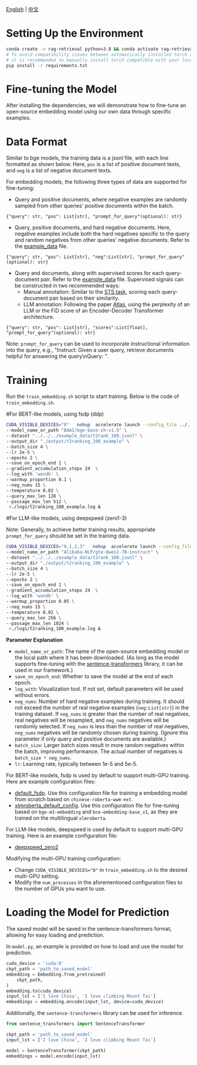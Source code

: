 [English](./README.md) | [中文](./README_zh.md)
# Setting Up the Environment
```bash
conda create -n rag-retrieval python=3.8 && conda activate rag-retrieval
# To avoid compatibility issues between automatically installed torch and local CUDA,
# it is recommended to manually install torch compatible with your local CUDA version before proceeding to the next step.
pip install -r requirements.txt 
```

# Fine-tuning the Model
After installing the dependencies, we will demonstrate how to fine-tune an open-source embedding model using our own data through specific examples.

# Data Format

Similar to bge models, the training data is a jsonl file, with each line formatted as shown below. Here, `pos` is a list of positive document texts, and `neg` is a list of negative document texts.

For embedding models, the following three types of data are supported for fine-tuning:

- Query and positive documents, where negative examples are randomly sampled from other queries' positive documents within the batch.
```
{"query": str, "pos": List[str], "prompt_for_query"(optional): str}
```
- Query, positive documents, and hard negative documents. Here, negative examples include both the hard negatives specific to the query and random negatives from other queries' negative documents. Refer to the [example_data](https://github.com/NLPJCL/RAG-Retrieval/blob/master/example_data/t2rank_100.jsonl) file.
```
{"query": str, "pos": List[str], "neg":List[str], "prompt_for_query"(optional): str}
```
- Query and documents, along with supervised scores for each query-document pair. Refer to the [example_data](https://github.com/NLPJCL/RAG-Retrieval/blob/master/example_data/lmsft.jsonl) file. Supervised signals can be constructed in two recommended ways:
  - Manual annotation: Similar to the [STS task](https://huggingface.co/datasets/PhilipMay/stsb_multi_mt), scoring each query-document pair based on their similarity.
  - LLM annotation: Following the paper [Atlas](https://www.jmlr.org/papers/v24/23-0037.html), using the perplexity of an LLM or the FiD score of an Encoder-Decoder Transformer architecture.
```
{"query": str, "pos": List[str], "scores":List[float], "prompt_for_query"(optional): str}
```
Note: `prompt_for_query` can be used to incorporate instructional information into the query, e.g., "Instruct: Given a user query, retrieve documents helpful for answering the query\nQuery: ".

# Training

Run the `train_embedding.sh` script to start training. Below is the code of `train_embedding.sh`.

#For BERT-like models, using fsdp (ddp)
```bash
CUDA_VISIBLE_DEVICES="0"   nohup  accelerate launch --config_file ../../../config/default_fsdp.yaml train_embedding.py  \
--model_name_or_path "BAAI/bge-base-zh-v1.5" \
--dataset "../../../example_data/t2rank_100.jsonl" \
--output_dir "./output/t2ranking_100_example" \
--batch_size 4 \
--lr 2e-5 \
--epochs 2 \
--save_on_epoch_end 1 \
--gradient_accumulation_steps 24  \
--log_with 'wandb' \
--warmup_proportion 0.1 \
--neg_nums 15 \
--temperature 0.02 \
--query_max_len 128 \
--passage_max_len 512 \
 >./logs/t2ranking_100_example.log &
```

#For LLM-like models, using deepspeed (zero1-3)

Note: Generally, to achieve better training results, appropriate `prompt_for_query` should be set in the training data.
```bash
CUDA_VISIBLE_DEVICES="0,1,2,3"   nohup  accelerate launch --config_file ../../../config/deepspeed/deepspeed_zero2.yaml train_embedding.py  \
--model_name_or_path "Alibaba-NLP/gte-Qwen2-7B-instruct" \
--dataset "../../../example_data/t2rank_100.jsonl" \
--output_dir "./output/t2ranking_100_example" \
--batch_size 4 \
--lr 2e-5 \
--epochs 2 \
--save_on_epoch_end 1 \
--gradient_accumulation_steps 24  \
--log_with 'wandb' \
--warmup_proportion 0.05 \
--neg_nums 15 \
--temperature 0.02 \
--query_max_len 256 \
--passage_max_len 1024 \
 >./logs/t2ranking_100_example.log &
```

**Parameter Explanation**
- `model_name_or_path`: The name of the open-source embedding model or the local path where it has been downloaded. (As long as the model supports fine-tuning with the [sentence-transformers](https://www.sbert.net/) library, it can be used in our framework.)
- `save_on_epoch_end`: Whether to save the model at the end of each epoch.
- `log_with`: Visualization tool. If not set, default parameters will be used without errors.
- `neg_nums`: Number of hard negative examples during training. It should not exceed the number of real negative examples (`neg:List[str]`) in the training dataset. If `neg_nums` is greater than the number of real negatives, real negatives will be resampled, and `neg_nums` negatives will be randomly selected. If `neg_nums` is less than the number of real negatives, `neg_nums` negatives will be randomly chosen during training. (Ignore this parameter if only query and positive documents are available.)
- `batch_size`: Larger batch sizes result in more random negatives within the batch, improving performance. The actual number of negatives is `batch_size * neg_nums`.
- `lr`: Learning rate, typically between 1e-5 and 5e-5.

For BERT-like models, fsdp is used by default to support multi-GPU training. Here are example configuration files:
- [default_fsdp](https://github.com/NLPJCL/RAG-Retrieval/blob/master/config/default_fsdp.yaml). Use this configuration file for training a embedding model from scratch based on `chinese-roberta-wwm-ext`.
- [xlmroberta_default_config](https://github.com/NLPJCL/RAG-Retrieval/blob/master/config/xlmroberta_default_config.yaml). Use this configuration file for fine-tuning based on `bge-m3-embedding` and `bce-embedding-base_v1`, as they are trained on the multilingual `xlmroberta`.

For LLM-like models, deepspeed is used by default to support multi-GPU training. Here is an example configuration file:
- [deepspeed_zero2](https://github.com/NLPJCL/RAG-Retrieval/blob/master/config/deepspeed/deepspeed_zero2.yaml)

Modifying the multi-GPU training configuration:
- Change `CUDA_VISIBLE_DEVICES="0"` in `train_embedding.sh` to the desired multi-GPU setting.
- Modify the `num_processes` in the aforementioned configuration files to the number of GPUs you want to use.

# Loading the Model for Prediction

The saved model will be saved in the sentence-transformers format, allowing for easy loading and prediction.

In `model.py`, an example is provided on how to load and use the model for prediction.

```python
cuda_device = 'cuda:0'
ckpt_path = 'path_to_saved_model'
embedding = Embedding.from_pretrained(
    ckpt_path,
)
embedding.to(cuda_device)
input_lst = ['I love China', 'I love climbing Mount Tai']
embeddings = embedding.encode(input_lst, device=cuda_device)
```

Additionally, the `sentence-transformers` library can be used for inference.
```python
from sentence_transformers import SentenceTransformer

ckpt_path = 'path_to_saved_model'
input_lst = ['I love China', 'I love climbing Mount Tai']

model = SentenceTransformer(ckpt_path)
embeddings = model.encode(input_lst)
```